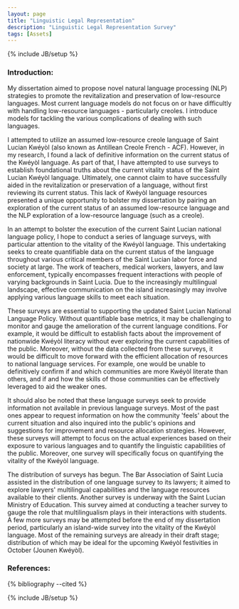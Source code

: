 ```yaml
---
layout: page
title: "Linguistic Legal Representation"
description: "Linguistic Legal Representation Survey"
tags: [Assets]
---
```

{% include JB/setup %}


### Introduction:

My dissertation aimed to propose novel natural language processing (NLP) strategies to promote the revitalization and preservation of low-resource languages. Most current language models do not focus on or have difficultly with handling low-resource languages - particularly creoles. I introduce models for tackling the various complications of dealing with such languages.

I attempted to utilize an assumed low-resource creole language of Saint Lucian Kwéyòl (also known as Antillean Creole French - ACF). However, in my research, I found a lack of definitive information on the current status of the Kwéyòl language. As part of that, I have attempted to use surveys to establish foundational truths about the current vitality status of the Saint Lucian Kwéyòl language. Ultimately, one cannot claim to have successfully aided in the revitalization or preservation of a language, without first reviewing its current status. This lack of Kwéyòl language resources presented a unique opportunity to bolster my dissertation by pairing an exploration of the current status of an assumed low-resource language and the NLP exploration of a low-resource language (such as a creole).

In an attempt to bolster the execution of the current Saint Lucian national language policy, I hope to conduct a series of language surveys, with particular attention to the vitality of the Kwéyòl language. This undertaking seeks to create quantifiable data on the current status of the language throughout various critical members of the Saint Lucian labor force and society at large. The work of teachers, medical workers, lawyers, and law enforcement, typically encompasses frequent interactions with people of varying backgrounds in Saint Lucia. Due to the increasingly multilingual landscape, effective communication on the island increasingly may involve applying various language skills to meet each situation.

These surveys are essential to supporting the updated Saint Lucian National Language Policy. Without quantifiable base metrics, it may be challenging to monitor and gauge the amelioration of the current language conditions. For example, it would be difficult to establish facts about the improvement of nationwide Kwéyòl literacy without ever exploring the current capabilities of the public. Moreover, without the data collected from these surveys, it would be difficult to move forward with the efficient allocation of resources to national language services. For example, one would be unable to definitively confirm if and which communities are more Kwéyòl literate than others, and if and how the skills of those communities can be effectively leveraged to aid the weaker ones.

It should also be noted that these language surveys seek to provide information not available in previous language surveys. Most of the past ones appear to request information on how the community 'feels' about the current situation and also inquired into the public's opinions and suggestions for improvement and resource allocation strategies. However, these surveys will attempt to focus on the actual experiences based on their exposure to various languages and to quantify the linguistic capabilities of the public. Moreover, one survey will specifically focus on quantifying the vitality of the Kwéyòl language. 

The distribution of surveys has begun. The Bar Association of Saint Lucia assisted in the distribution of one language survey to its lawyers; it aimed to explore lawyers' multilingual capabilities and the language resources available to their clients. Another survey is underway with the Saint Lucian Ministry of Education. This survey aimed at conducting a teacher survey to gauge the role that multilingualism plays in their interactions with students. A few more surveys may be attempted before the end of my dissertation period, particularly an island-wide survey into the vitality of the Kwéyòl language. Most of the remaining surveys are already in their draft stage; distribution of which may be ideal for the upcoming Kwéyòl festivities in October (Jounen Kwéyòl).

### References:


{% bibliography --cited %}

{% include JB/setup %}